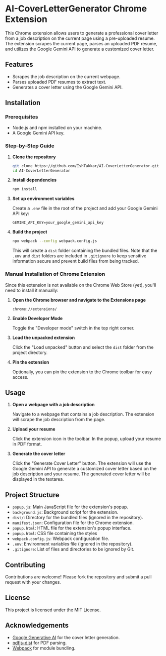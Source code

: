# AI-CoverLetterGenerator Chrome Extension

This Chrome extension allows users to generate a professional cover letter from a job description on the current page using a pre-uploaded resume. The extension scrapes the current page, parses an uploaded PDF resume, and utilizes the Google Gemini API to generate a customized cover letter.

## Features

- Scrapes the job description on the current webpage.
- Parses uploaded PDF resumes to extract text.
- Generates a cover letter using the Google Gemini API.

## Installation

### Prerequisites

- Node.js and npm installed on your machine.
- A Google Gemini API key.

### Step-by-Step Guide

1. **Clone the repository**

    ```bash
    git clone https://github.com/IshTakkar/AI-CoverLetterGenerator.git
    cd AI-CoverLetterGenerator
    ```

2. **Install dependencies**

    ```bash
    npm install
    ```

3. **Set up environment variables**

    Create a `.env` file in the root of the project and add your Google Gemini API key:

    ```env
    GEMINI_API_KEY=your_google_gemini_api_key
    ```

4. **Build the project**

    ```bash
    npx webpack --config webpack.config.js
    ```

    This will create a `dist` folder containing the bundled files. Note that the `.env` and `dist` folders are included in `.gitignore` to keep sensitive information secure and prevent build files from being tracked.

### Manual Installation of Chrome Extension

Since this extension is not available on the Chrome Web Store (yet), you'll need to install it manually:

1. **Open the Chrome browser and navigate to the Extensions page**

    ```url
    chrome://extensions/
    ```

2. **Enable Developer Mode**

    Toggle the "Developer mode" switch in the top right corner.

3. **Load the unpacked extension**

    Click the "Load unpacked" button and select the `dist` folder from the project directory.

4. **Pin the extension**

    Optionally, you can pin the extension to the Chrome toolbar for easy access.

## Usage

1. **Open a webpage with a job description**

    Navigate to a webpage that contains a job description. The extension will scrape the job description from the page.

2. **Upload your resume**

    Click the extension icon in the toolbar. In the popup, upload your resume in PDF format.

3. **Generate the cover letter**

    Click the "Generate Cover Letter" button. The extension will use the Google Gemini API to generate a customized cover letter based on the job description and your resume. The generated cover letter will be displayed in the textarea.

## Project Structure

- `popup.js`: Main JavaScript file for the extension's popup.
- `background.js`: Background script for the extension.
- `dist/`: Directory for the bundled files (ignored in the repository).
- `manifest.json`: Configuration file for the Chrome extension.
- `popup.html`: HTML file for the extension's popup interface.
- `popup.html`: CSS file containing the styles
- `webpack.config.js`: Webpack configuration file.
- `.env`: Environment variables file (ignored in the repository).
- `.gitignore`: List of files and directories to be ignored by Git.

## Contributing

Contributions are welcome! Please fork the repository and submit a pull request with your changes.

## License

This project is licensed under the MIT License.

## Acknowledgements

- [Google Generative AI](https://ai.google.dev/gemini-api) for the cover letter generation.
- [pdfjs-dist](https://github.com/mozilla/pdfjs-dist) for PDF parsing.
- [Webpack](https://webpack.js.org/) for module bundling.
